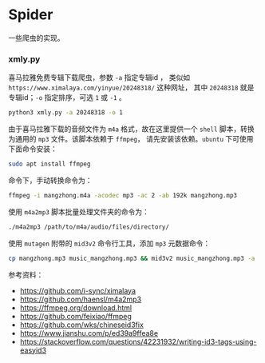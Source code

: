 # Spider

一些爬虫的实现。


### xmly.py 

喜马拉雅免费专辑下载爬虫，参数 `-a` 指定专辑id ， 类似如`https://www.ximalaya.com/yinyue/20248318/` 这种网址， 其中 `20248318` 就是专辑id；`-o` 指定排序，可选 `1` 或 `-1` 。

```bash
python3 xmly.py -a 20248318 -o 1
```

由于喜马拉雅下载的音频文件为 `m4a` 格式，故在这里提供一个 `shell` 脚本，转换为通用的 `mp3` 文件。该脚本依赖于 `ffmpeg`， 请先安装该依赖。`ubuntu` 下可使用下面命令安装：

```bash
sudo apt install ffmpeg
```

命令下，手动转换命令为：

```bash
ffmpeg -i mangzhong.m4a -acodec mp3 -ac 2 -ab 192k mangzhong.mp3
```

使用 `m4a2mp3` 脚本批量处理文件夹的命令为：

```bash
./m4a2mp3 /path/to/m4a/audio/files/directory/
```

使用 `mutagen` 附带的 `mid3v2` 命令行工具，添加 `mp3` 元数据命令：

```bash
cp mangzhong.mp3 music_mangzhong.mp3 && mid3v2 music_mangzhong.mp3 -a '音阙视听/赵方婧' -A '芒种' -t '芒种' -p 'mangzhong_800_800.jpg' -g 'Pop' -y '2019-06-06'
```

参考资料：

- https://github.com/i-sync/ximalaya
- https://github.com/haensl/m4a2mp3
- https://ffmpeg.org/download.html
- https://github.com/feixiao/ffmpeg
- https://github.com/wks/chineseid3fix
- https://www.jianshu.com/p/ed39a9ffea8e
- https://stackoverflow.com/questions/42231932/writing-id3-tags-using-easyid3
